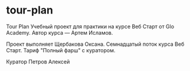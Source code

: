 # tour-plan

Tour Plan
Учебный проект для практики на курсе Веб Старт от Glo Academy. Автор курса — Артем Исламов.

Проект выполняет
Щербакова Оксана. Семнадцатый поток курса Веб Старт. Тариф "Полный фарш" с куратором.

Куратор
Петров Алексей